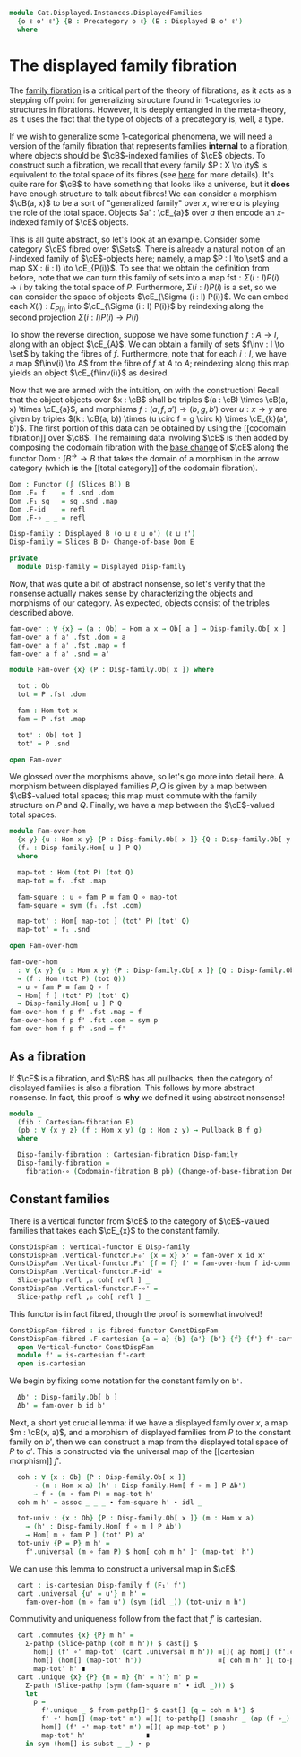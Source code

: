 <!--
```agda
open import Cat.Displayed.Instances.Pullback
open import Cat.Displayed.Instances.Slice
open import Cat.Displayed.Composition
open import Cat.Displayed.Cartesian
open import Cat.Displayed.Functor
open import Cat.Diagram.Pullback
open import Cat.Displayed.Total
open import Cat.Instances.Slice
open import Cat.Displayed.Base
open import Cat.Prelude

import Cat.Displayed.Reasoning
import Cat.Reasoning
```
-->

```agda
module Cat.Displayed.Instances.DisplayedFamilies
  {o ℓ o' ℓ'} {B : Precategory o ℓ} (E : Displayed B o' ℓ')
  where
```

<!--
```agda
open Cat.Displayed.Reasoning E
open Cat.Reasoning B
open is-fibred-functor
open Functor

open ∫Hom
open /-Obj
open Slice-hom
```
-->

# The displayed family fibration

The [family fibration] is a critical part of the theory of fibrations,
as it acts as a stepping off point for generalizing structure found
in 1-categories to structures in fibrations. However, it is deeply
entangled in the meta-theory, as it uses the fact that the type of
objects of a precategory is, well, a type.

[family fibration]: Cat.Displayed.Instances.Family.html

If we wish to generalize some 1-categorical phenomena, we will need
a version of the family fibration that represents families
**internal** to a fibration, where objects should be $\cB$-indexed
families of $\cE$ objects. To construct such a fibration, we recall
that every family $P : X \to \ty$ is equivalent to the total space
of its fibres (see [here] for more details). It's quite rare for
$\cB$ to have something that looks like a universe, but it **does**
have enough structure to talk about fibres! We can consider a morphism
$\cB(a, x)$ to be a sort of "generalized family" over $x$, where $a$ is
playing the role of the total space. Objects $a' : \cE_{a}$ over $a$
then encode an $x$-indexed family of $\cE$ objects.

[here]: 1Lab.Univalence.html#object-classifiers

This is all quite abstract, so let's look at an example. Consider
some category $\cE$ fibred over $\Sets$. There is already a natural notion
of an $I$-indexed family of $\cE$-objects here; namely, a map
$P : I \to \set$ and a map $X : (i : I) \to \cE_{P(i)}$.
To see that we obtain the definition from before, note that we can turn
this family of sets into a map $\mathrm{fst} : \Sigma (i : I) P(i) \to I$ by
taking the total space of $P$. Furthermore, $\Sigma (i : I) P(i)$
is a set, so we can consider the space of objects $\cE_{\Sigma (i : I) P(i)}$.
We can embed each $X(i) : E_{P(i)}$ into $\cE_{\Sigma (i : I) P(i)}$
by reindexing along the second projection $\Sigma (i : I) P(i) \to P(i)$

To show the reverse direction, suppose we have some function $f : A \to I$,
along with an object $\cE_{A}$. We can obtain a family of sets $f\inv : I \to \set$
by taking the fibres of $f$. Furthermore, note that for each $i : I$, we
have a map $f\inv(i) \to A$ from the fibre of $f$ at $A$ to $A$; reindexing
along this map yields an object $\cE_{f\inv(i)}$ as desired.

Now that we are armed with the intuition, on with the construction!
Recall that the object objects over $x : \cB$ shall be triples
$(a : \cB) \times \cB(a, x) \times \cE_{a}$, and morphisms
$f : (a, f, a') \to (b, g, b')$ over $u : x \to y$ are given by triples
$(k : \cB(a, b)) \times (u \circ f = g \circ k) \times \cE_{k}(a', b')$.
The first portion of this data can be obtained by using the
[[codomain fibration]] over $\cB$. The remaining data involving $\cE$ is
then added by composing the codomain fibration with the [base change]
of $\cE$ along the functor $\mathrm{Dom} : \int B^{\to} \to B$ that
takes the domain of a morphism in the arrow category (which **is** the
[[total category]] of the codomain fibration).

[base change]: Cat.Displayed.Instances.Pullback.html

```agda
Dom : Functor (∫ (Slices B)) B
Dom .F₀ f    = f .snd .dom
Dom .F₁ sq   = sq .snd .map
Dom .F-id    = refl
Dom .F-∘ _ _ = refl

Disp-family : Displayed B (o ⊔ ℓ ⊔ o') (ℓ ⊔ ℓ')
Disp-family = Slices B D∘ Change-of-base Dom E

private
  module Disp-family = Displayed Disp-family
```

Now, that was quite a bit of abstract nonsense, so let's verify that
the nonsense actually makes sense by characterizing the objects and
morphisms of our category. As expected, objects consist of the triples
described above.

```agda
fam-over : ∀ {x} → (a : Ob) → Hom a x → Ob[ a ] → Disp-family.Ob[ x ]
fam-over a f a' .fst .dom = a
fam-over a f a' .fst .map = f
fam-over a f a' .snd = a'

module Fam-over {x} (P : Disp-family.Ob[ x ]) where

  tot : Ob
  tot = P .fst .dom

  fam : Hom tot x
  fam = P .fst .map

  tot' : Ob[ tot ]
  tot' = P .snd

open Fam-over
```

We glossed over the morphisms above, so let's go more into detail here.
A morphism between displayed families $P, Q$ is given by a map between
$\cB$-valued total spaces; this map must commute with the family structure
on $P$ and $Q$. Finally, we have a map between the $\cE$-valued total
spaces.

```agda
module Fam-over-hom
  {x y} {u : Hom x y} {P : Disp-family.Ob[ x ]} {Q : Disp-family.Ob[ y ]}
  (fᵢ : Disp-family.Hom[ u ] P Q)
  where

  map-tot : Hom (tot P) (tot Q)
  map-tot = fᵢ .fst .map

  fam-square : u ∘ fam P ≡ fam Q ∘ map-tot
  fam-square = sym (fᵢ .fst .com)

  map-tot' : Hom[ map-tot ] (tot' P) (tot' Q)
  map-tot' = fᵢ .snd

open Fam-over-hom

fam-over-hom
  : ∀ {x y} {u : Hom x y} {P : Disp-family.Ob[ x ]} {Q : Disp-family.Ob[ y ]}
  → (f : Hom (tot P) (tot Q))
  → u ∘ fam P ≡ fam Q ∘ f
  → Hom[ f ] (tot' P) (tot' Q)
  → Disp-family.Hom[ u ] P Q
fam-over-hom f p f' .fst .map = f
fam-over-hom f p f' .fst .com = sym p
fam-over-hom f p f' .snd = f'
```

## As a fibration

If $\cE$ is a fibration, and $\cB$ has all pullbacks, then the category of displayed
families is also a fibration. This follows by more abstract nonsense. In fact, this
proof is **why** we defined it using abstract nonsense!

```agda
module _
  (fib : Cartesian-fibration E)
  (pb : ∀ {x y z} (f : Hom x y) (g : Hom z y) → Pullback B f g)
  where

  Disp-family-fibration : Cartesian-fibration Disp-family
  Disp-family-fibration =
    fibration-∘ (Codomain-fibration B pb) (Change-of-base-fibration Dom E fib)
```

## Constant families

There is a vertical functor from $\cE$ to the category of $\cE$-valued
families that takes each $\cE_{x}$ to the constant family.

```agda
ConstDispFam : Vertical-functor E Disp-family
ConstDispFam .Vertical-functor.F₀' {x = x} x' = fam-over x id x'
ConstDispFam .Vertical-functor.F₁' {f = f} f' = fam-over-hom f id-comm f'
ConstDispFam .Vertical-functor.F-id' =
  Slice-pathp refl ,ₚ coh[ refl ] _
ConstDispFam .Vertical-functor.F-∘' =
  Slice-pathp refl ,ₚ coh[ refl ] _
```

This functor is in fact fibred, though the proof is somewhat involved!

```agda
ConstDispFam-fibred : is-fibred-functor ConstDispFam
ConstDispFam-fibred .F-cartesian {a = a} {b} {a'} {b'} {f} {f'} f'-cart = cart where
  open Vertical-functor ConstDispFam
  module f' = is-cartesian f'-cart
  open is-cartesian
```

We begin by fixing some notation for the constant family on `b'`.

```agda
  Δb' : Disp-family.Ob[ b ]
  Δb' = fam-over b id b'
```

Next, a short yet crucial lemma: if we have a displayed family
over $x$, a map $m : \cB(x, a)$, and a morphism of displayed families
from $P$ to the constant family on $b'$, then we can construct a map
from the displayed total space of $P$ to $a'$. This is constructed via
the universal map of the [[cartesian morphism]] $f'$.

```agda
  coh : ∀ {x : Ob} {P : Disp-family.Ob[ x ]}
      → (m : Hom x a) (h' : Disp-family.Hom[ f ∘ m ] P Δb')
      → f ∘ (m ∘ fam P) ≡ map-tot h'
  coh m h' = assoc _ _ _ ∙ fam-square h' ∙ idl _

  tot-univ : {x : Ob} {P : Disp-family.Ob[ x ]} (m : Hom x a)
    → (h' : Disp-family.Hom[ f ∘ m ] P Δb')
    → Hom[ m ∘ fam P ] (tot' P) a'
  tot-univ {P = P} m h' =
    f'.universal (m ∘ fam P) $ hom[ coh m h' ]⁻ (map-tot' h')
```

We can use this lemma to construct a universal map in $\cE$.

```agda
  cart : is-cartesian Disp-family f (F₁' f')
  cart .universal {u' = u'} m h' =
    fam-over-hom (m ∘ fam u') (sym (idl _)) (tot-univ m h')
```

Commutivity and uniqueness follow from the fact that $f'$ is cartesian.

```agda
  cart .commutes {x} {P} m h' =
    Σ-pathp (Slice-pathp (coh m h')) $ cast[] $
      hom[] (f' ∘' map-tot' (cart .universal m h')) ≡[]⟨ ap hom[] (f'.commutes _ _) ⟩
      hom[] (hom[] (map-tot' h'))                   ≡[ coh m h' ]⟨ to-pathp[]⁻ (hom[]-∙ _ _ ∙ reindex _ _) ⟩
      map-tot' h' ∎
  cart .unique {x} {P} {m = m} {h' = h'} m' p =
    Σ-path (Slice-pathp (sym (fam-square m' ∙ idl _))) $
    let
      p =
        f'.unique _ $ from-pathp[]⁻ $ cast[] {q = coh m h'} $
        f' ∘' hom[] (map-tot' m') ≡[]⟨ to-pathp[] (smashr _ (ap (f ∘_) (fam-square m' ∙ idl _)) ∙ reindex _ _) ⟩
        hom[] (f' ∘' map-tot' m') ≡[]⟨ ap map-tot' p ⟩
        map-tot' h'               ∎
    in sym (hom[]-is-subst _ _) ∙ p
```
